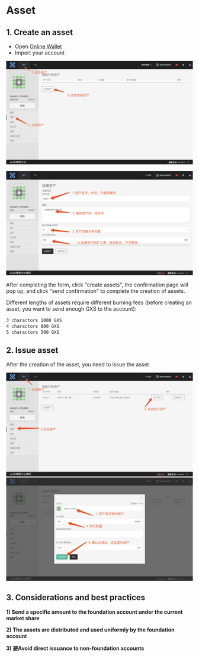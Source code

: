 # Asset

## 1. Create an asset

- Open [Online Wallet](https://wallet.gxb.io)
- Import your account

![](./assets/asset/create_asset1.png)

![](./assets/asset/create_asset2.png)

After completing the form, click "create assets", the confirmation page will pop up, and click "send confirmation" to complete the creation of assets.

Different lengths of assets require different burning fees (before creating an asset, you want to send enough GXS to the account):

```
3 charactors 1000 GXS
4 charactors 800 GXS
5 charactors 500 GXS
```

## 2. Issue asset

After the creation of the asset, you need to issue the asset

![](./assets/asset/issue_asset1.png)
![](./assets/asset/issue_asset2.png)

## 3. Considerations and best practices

**1) Send a specific amount to the foundation account under the current market share**

**2) The assets are distributed and used uniformly by the foundation account**

**3) 避Avoid direct issuance to non-foundation accounts**
